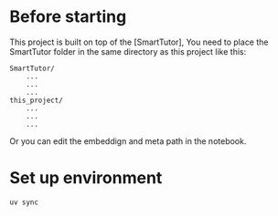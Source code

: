 # Before starting

This project is built on top of the [SmartTutor],
You need to place the SmartTutor folder in the same directory as this project like this:

```
SmartTutor/
    ...
    ...
    ...
this_project/
    ...
    ...
    ...
```

Or you can edit the embeddign and meta path in the notebook.

# Set up environment

```bash
uv sync
```



